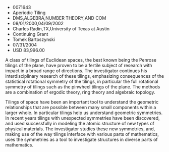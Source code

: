 
* 0071643
* Aperiodic Tiling
* DMS,ALGEBRA,NUMBER THEORY,AND COM
* 08/01/2000,04/09/2002
* Charles Radin,TX,University of Texas at Austin
* Continuing Grant
* Tomek Bartoszynski
* 07/31/2004
* USD 83,996.00

A class of tilings of Euclidean spaces, the best known being the Penrose tilings
of the plane, have proven to be a fertile subject of research with impact in a
broad range of directions. The investigator continues his interdisciplinary
research of these tilings, emphasizing consequences of the statistical
rotational symmetry of the tilings, in particular the full rotational symmetry
of tilings such as the pinwheel tilings of the plane. The methods are a
combination of ergodic theory, ring theory and algebraic topology.

Tilings of space have been an important tool to understand the geometric
relationships that are possible between many small components within a larger
whole. In particular tilings help us understand geometric symmetries. In recent
years tilings with unexpected symmetries have been discovered, and used
successfully in modeling the atomic structure of new types of physical
materials. The investigator studies these new symmetries, and, making use of the
way tilings interface with various parts of mathematics, uses the symmetries as
a tool to investigate structures in diverse parts of mathematics.
